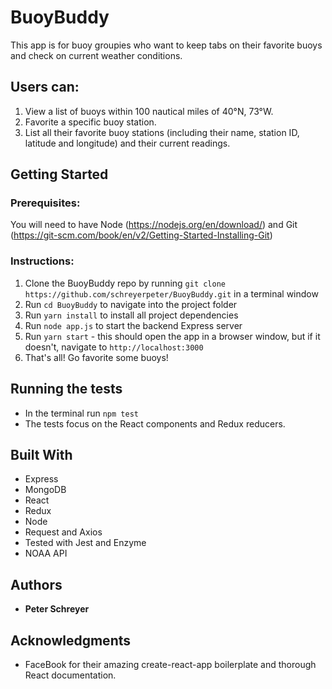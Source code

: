 # BuoyBuddy

This app is for buoy groupies who want to keep tabs on their favorite buoys and check on current weather conditions.

## Users can:
1. View a list of buoys within 100 nautical miles of 40°N, 73°W.
2. Favorite a specific buoy station.
3. List all their favorite buoy stations (including their name, station ID, latitude and longitude) and their current readings.

## Getting Started

### Prerequisites:

You will need to have Node (https://nodejs.org/en/download/) and Git (https://git-scm.com/book/en/v2/Getting-Started-Installing-Git)

### Instructions:

1. Clone the BuoyBuddy repo by running `git clone https://github.com/schreyerpeter/BuoyBuddy.git` in a terminal window
2. Run `cd BuoyBuddy` to navigate into the project folder
3. Run `yarn install` to install all project dependencies
4. Run `node app.js` to start the backend Express server
5. Run `yarn start` - this should open the app in a browser window, but if it doesn't, navigate to `http://localhost:3000` 
6. That's all! Go favorite some buoys!

## Running the tests

* In the terminal run `npm test`
* The tests focus on the React components and Redux reducers.

## Built With

* Express
* MongoDB
* React
* Redux
* Node
* Request and Axios
* Tested with Jest and Enzyme
* NOAA API

## Authors

* **Peter Schreyer**

## Acknowledgments

* FaceBook for their amazing create-react-app boilerplate and thorough React documentation.
